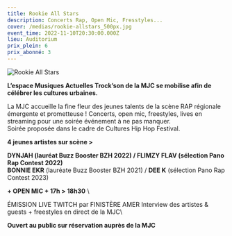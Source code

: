 ```yaml
---
title: Rookie All Stars
description: Concerts Rap, Open Mic, Fresstyles...
cover: /medias/rookie-allstars_500px.jpg
event_time: 2022-11-10T20:30:00.000Z
lieu: Auditorium
prix_plein: 6
prix_abonné: 3
---
```

![Rookie All Stars](/medias/rookie-allstars_500px.jpg)

**L’espace Musiques Actuelles Trock’son de la MJC se mobilise afin de célébrer les cultures urbaines.**

La MJC accueille la fine fleur des jeunes talents de la scène RAP régionale émergente et prometteuse !
Concerts, open mic, freestyles, lives en streaming pour une soirée événement à ne pas manquer.\
Soirée proposée dans le cadre de Cultures Hip Hop Festival.

**4 jeunes artistes sur scène >** 

**DYNJAH (lauréat Buzz Booster BZH 2022) / FLIMZY FLAV (sélection Pano Rap Contest 2022)**\
**BONNIE EKR** (lauréate Buzz Booster BZH 2021) / **DEE K** (sélection Pano Rap Contest 2023) 

**+ OPEN MIC + 17h > 18h30** \

ÉMISSION LIVE TWITCH par FINISTÈRE AMER
Interview des artistes & guests + freestyles en direct de la MJC\

**Ouvert au public sur réservation auprès de la MJC**